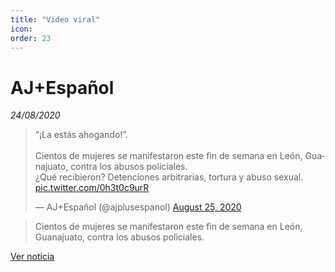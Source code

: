 ```yaml
---
title: "Video viral"
icon:
order: 23
---
```

# AJ+Español
*24/08/2020*

<blockquote class="twitter-tweet"><p lang="es" dir="ltr">“¡La estás ahogando!”.<br><br>Cientos de mujeres se manifestaron este fin de semana en León, Guanajuato, contra los abusos policiales. <br>¿Qué recibieron? Detenciones arbitrarias, tortura y abuso sexual. <a href="https://t.co/0h3t0c9urR">pic.twitter.com/0h3t0c9urR</a></p>&mdash; AJ+Español (@ajplusespanol) <a href="https://twitter.com/ajplusespanol/status/1298070086234775553?ref_src=twsrc%5Etfw">August 25, 2020</a></blockquote> <script async src="https://platform.twitter.com/widgets.js" charset="utf-8"></script>

>Cientos de mujeres se manifestaron este fin de semana en León, Guanajuato, contra los abusos policiales.

[Ver noticia](https://twitter.com/ajplusespanol/status/1298070086234775553)
